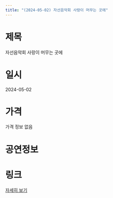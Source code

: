 ```yaml
---
title: "(2024-05-02) 자선음악회 사랑이 머무는 곳에"
---
```


# 제목
자선음악회 사랑이 머무는 곳에

# 일시
2024-05-02

# 가격
가격 정보 없음

# 공연정보


# 링크
[자세히 보기](https://www.sac.or.kr/site/main/show/show_view?SN=62023, "https://www.sac.or.kr/site/main/show/show_view?SN=62023")
